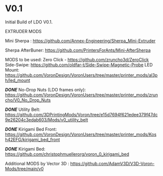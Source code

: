 # V0.1


Initial Build of LDO V0.1.

EXTRUDER MODS

Mini Sherpa : https://github.com/Annex-Engineering/Sherpa_Mini-Extruder

Sherpa AfterBuner: https://github.com/PrintersForAnts/Mini-AfterSherpa



MODS to be used:
Zero Click - https://github.com/zruncho3d/ZeroClick
Side-Swipe: https://github.com/oldfar-t/Side-Swipe-Magnetic-Probe
LED Mount: https://github.com/VoronDesign/VoronUsers/tree/master/printer_mods/al3ph/led_mount

***DONE*** No-Drop Nuts (LDO frames only): https://github.com/VoronDesign/VoronUsers/tree/master/printer_mods/zruncho/V0_No_Drop_Nuts

***DONE*** Utility Belt: https://github.com/3DPrintingMods/Voron/tree/e15d7694f621edee379f47dc9e26204c3edab603/Mods/v0_utility_belt

***DONE*** Kirigami Bed Front: https://github.com/VoronDesign/VoronUsers/tree/master/printer_mods/Kosh42EFG/kirigami_bed_front

***DONE*** Kirigami Bed: https://github.com/christophmuellerorg/voron_0_kirigami_bed

Additional MODS by Vector 3D : https://github.com/AdamV3D/V3D-Voron-Mods/tree/main/v0

